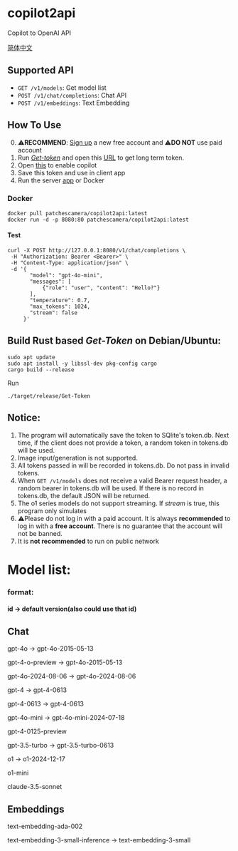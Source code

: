 # copilot2api
Copilot to OpenAI API

 <a href="README_ZH.md">简体中文</a>
 
## Supported API

- `GET /v1/models`: Get model list
- `POST /v1/chat/completions`: Chat API
- `POST /v1/embeddings`: Text Embedding

## How To Use
0. ⚠**RECOMMEND**: <a href="https://github.com/signup">Sign up</a> a new free account and ⚠**DO NOT** use paid account
1. Run *<a href="https://github.com/patchescamerababy/copilot2api/releases">Get-token</a>* and open this <a href="https://github.com/login/device">URL</a> to get long term token.
2. Open <a href="https://github.com/copilot">this</a> to enable copilot
3. Save this token and use in client app
4. Run the server <a href="https://github.com/patchescamerababy/copilot2api/releases/">app</a> or Docker

###  Docker

    docker pull patchescamera/copilot2api:latest
    docker run -d -p 8080:80 patchescamera/copilot2api:latest

#### Test
    curl -X POST http://127.0.0.1:8080/v1/chat/completions \
     -H "Authorization: Bearer <Bearer>" \
     -H "Content-Type: application/json" \
     -d '{
           "model": "gpt-4o-mini",
           "messages": [
               {"role": "user", "content": "Hello?"}
           ],
           "temperature": 0.7,
           "max_tokens": 1024,
           "stream": false
         }'
         
## Build Rust based ***Get-Token*** on Debian/Ubuntu:
    sudo apt update
    sudo apt install -y libssl-dev pkg-config cargo
    cargo build --release

Run
     
    ./target/release/Get-Token
     
## Notice:
1. The program will automatically save the token to SQlite's token.db. Next time, if the client does not provide a token, a random token in tokens.db will be used.
2. Image input/generation is not supported.
3. All tokens passed in will be recorded in tokens.db. Do not pass in invalid tokens.
4. When `GET /v1/models` does not receive a valid Bearer request header, a random bearer in tokens.db will be used. If there is no record in tokens.db, the default JSON will be returned.
5. The o1 series models do not support streaming. If *stream* is true, this program only simulates
6. ⚠Please do not log in with a paid account. It is always **recommended** to log in with a **free account**. There is no guarantee that the account will not be banned.
7. It is **not recommended** to run on public network 

# Model list:

### format:
 
#### id -> default version(also could use that id)

## Chat
gpt-4o -> gpt-4o-2015-05-13

gpt-4-o-preview -> gpt-4o-2015-05-13

gpt-4o-2024-08-06 -> gpt-4o-2024-08-06

gpt-4 -> gpt-4-0613

gpt-4-0613 -> gpt-4-0613

gpt-4o-mini -> gpt-4o-mini-2024-07-18

gpt-4-0125-preview

gpt-3.5-turbo -> gpt-3.5-turbo-0613

o1 -> o1-2024-12-17

o1-mini

claude-3.5-sonnet
## Embeddings

text-embedding-ada-002

text-embedding-3-small-inference -> text-embedding-3-small
